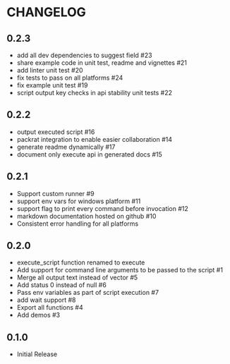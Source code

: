 # CHANGELOG

## 0.2.3

* add all dev dependencies to suggest field #23
* share example code in unit test, readme and vignettes #21
* add linter unit test #20
* fix tests to pass on all platforms #24
* fix example unit test #19
* script output key checks in api stability unit tests #22

## 0.2.2

* output executed script #16
* packrat integration to enable easier collaboration #14
* generate readme dynamically #17
* document only execute api in generated docs #15

## 0.2.1

* Support custom runner #9
* support env vars for windows platform #11
* support flag to print every command before invocation #12
* markdown documentation hosted on github #10
* Consistent error handling for all platforms

## 0.2.0

* execute_script function renamed to execute
* Add support for command line arguments to be passed to the script #1
* Merge all output text instead of vector #5
* Add status 0 instead of null #6
* Pass env variables as part of script execution #7
* add wait support #8
* Export all functions #4
* Add demos #3

## 0.1.0

* Initial Release
